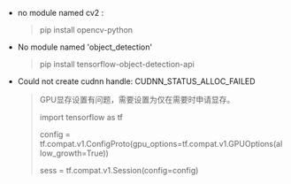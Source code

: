 - no module named cv2 :

  > pip install opencv-python

- No module named 'object_detection'

  > pip install tensorflow-object-detection-api

- Could not create cudnn handle: CUDNN_STATUS_ALLOC_FAILED

  > GPU显存设置有问题，需要设置为仅在需要时申请显存。
  >
  > import tensorflow as tf 
  >
  > config = tf.compat.v1.ConfigProto(gpu_options=tf.compat.v1.GPUOptions(allow_growth=True)) 
  >
  > sess = tf.compat.v1.Session(config=config)

